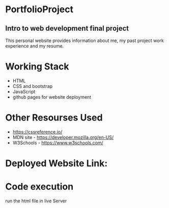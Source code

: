 
# PortfolioProject

## Intro to web development final project 

This personal website provides information about me, my past project work experience and my resume.

# Working Stack
- HTML
- CSS and bootstrap
- JavaScript
- github pages for website deployment


# Other Resourses Used
- https://cssreference.io/ 
- MDN site - https://developer.mozilla.org/en-US/
- W3Schools - https://www.w3schools.com/


# Deployed Website Link: 

# Code execution
run the html file in live Server
